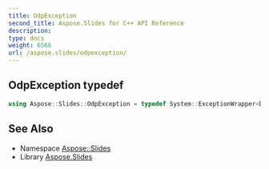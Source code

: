 ```yaml
---
title: OdpException
second_title: Aspose.Slides for C++ API Reference
description: 
type: docs
weight: 6566
url: /aspose.slides/odpexception/
---
```

## OdpException typedef




```cpp
using Aspose::Slides::OdpException = typedef System::ExceptionWrapper<Details_OdpException>
```

## See Also

* Namespace [Aspose::Slides](../)
* Library [Aspose.Slides](../../)